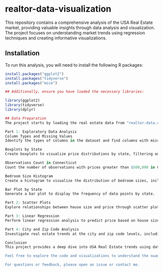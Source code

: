 # realtor-data-visualization
This repository contains a comprehensive analysis of the USA Real Estate market, providing valuable insights through data analysis and visualization. The project focuses on understanding market trends using regression techniques and creating informative visualizations.

## Installation

To run this analysis, you will need to install the following R packages:

```R
install.packages("ggplot2")
install.packages("tidyverse")
install.packages("mice")

## Additionally, ensure you have loaded the necessary libraries:

library(ggplot2)
library(tidyverse)
library(dplyr)

## Data Preparation
The project starts by loading the real estate data from "realtor-data.csv" and performing data cleaning tasks, including handling missing values and removing duplicates.

Part 1: Exploratory Data Analysis
Column Types and Missing Values
Identify the types of columns in the dataset and find columns with missing values.

Boxplots by State
Create boxplots to visualize price distributions by state, filtering out categories with less than 50 observations.

Observations Count in Connecticut
Count the number of observations with prices greater than $500,000 in Connecticut.

Bedroom Size Histogram
Create a histogram to visualize the distribution of bedroom sizes, including finding the mode (most common bedroom size).

Bar Plot by State
Generate a bar plot to display the frequency of data points by state.

Part 2: Scatter Plots
Explore relationships between house size and price through scatter plots, including transformations for better visualization.

Part 3: Linear Regression
Perform linear regression analysis to predict price based on house size, including generating regression equation coefficients and visualizing the results.

Part 4: City and Zip Code Analysis
Investigate real estate trends at the city and zip code levels, including bar plots and boxplots.

Conclusion
This project provides a deep dive into USA Real Estate trends using data analysis and visualization techniques. Whether you're an investor, researcher, or enthusiast, you can gain valuable insights into this dynamic market.

Feel free to explore the code and visualizations to understand the nuances of the USA Real Estate market.

For questions or feedback, please open an issue or contact me.
